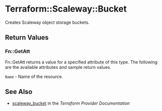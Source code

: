 # Terraform::Scaleway::Bucket

Creates Scaleway object storage buckets.

## Return Values

### Fn::GetAtt

Fn::GetAtt returns a value for a specified attribute of this type. The following are the available attributes and sample return values.

`Name` - Name of the resource.

## See Also

* [scaleway_bucket](https://www.terraform.io/docs/providers/scaleway/r/bucket.html) in the _Terraform Provider Documentation_
